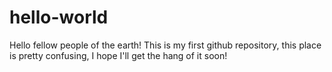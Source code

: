 # hello-world

Hello fellow people of the earth! 
This is my first github repository, this place is pretty confusing, I hope I'll get the hang of it soon!
